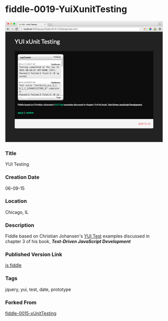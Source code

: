fiddle-0019-YuiXunitTesting
======

![Screenshot](screenshot.png)


### Title

YUI Testing


### Creation Date

06-09-15


### Location

Chicago, IL


### Description

Fiddle based on Christian Johansen's <a href="http://yuilibrary.com/yui/docs/test/" target="_blank">YUI Test</a> examples discussed in chapter 3 of his book, <i><b>Test-Driven JavaScript Development</b></i>


### Published Version Link

[js fiddle](http://jsfiddle.net/bradyhouse/th328bzc/)


### Tags

jquery, yui, test, date, prototype


### Forked From

[fiddle-0015-xUnitTesting](../fiddle-0015-xUnitTesting)
